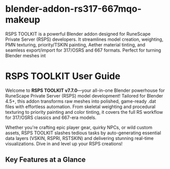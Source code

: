 # blender-addon-rs317-667mqo-makeup
RSPS TOOLKIT is a powerful Blender addon designed for RuneScape Private Server (RSPS) developers.
It streamlines model creation, weighting, PMN texturing, priority/TSKIN painting,
Aether material tinting, and seamless export/import for 317/OSRS and 667 formats. Perfect for turning Blender meshes int




<html>
<body>
<!--StartFragment--><h1 dir="auto">RSPS TOOLKIT User Guide</h1>
<p dir="auto" style="white-space: pre-wrap;">Welcome to <strong>RSPS TOOLKIT v7.7.0</strong>—your all-in-one Blender powerhouse for RuneScape Private Server (RSPS) model development! Tailored for Blender 4.5+, this addon transforms raw meshes into polished, game-ready .dat files with effortless automation. From skeletal weighting and procedural texturing to priority painting and color tinting, it covers the full RS workflow for 317/OSRS classics and 667-era models.</p>
<p dir="auto" style="white-space: pre-wrap;">Whether you're crafting epic player gear, quirky NPCs, or wild custom assets, RSPS TOOLKIT slashes tedious tasks by auto-generating essential data layers (VSKIN, RSPRI, RSTSKIN) and delivering stunning real-time visualizations. Dive in and level up your RSPS creations!</p>
<h2 dir="auto">Key Features at a Glance</h2>

<div><div><div></div></div><div dir="auto" style="mask-image: linear-gradient(to right, black 85%, transparent 100%); mask-composite: add;"><div style="height: 100%; width: 1px; left: 0px; flex-shrink: 0;"></div>
Feature | What It Does | Why You'll Love It
-- | -- | --
Model Weighter | VSKIN vertex weighting with body-part presets & mirroring | Quick skeletal setups—no more manual bone painting!
Priority Painter | RSPRI face priorities (0-255) for render depth | Perfect overlays for transparent effects like capes.
TSKIN Painter | RSTSKIN texture groups for multi-layer sorting | Seamless texture stacking with material-matched colors.
PMN Texturing | Procedural UVs with PMN projections & looping animations | Auto-sync UVs to textures; supports cylindrical/spherical modes.
Aether Materials | RGB/HSV tinting, UV-sampling, & alpha control | Dynamic recolors + randomization for endless variations.
Exporter | .dat exports with auto-type detection & drop variants | One-click normal + _drop.dat files for inventory bliss.
Importers | 317/OSRS & 667 .dat loading with full reconstruction | Brings legacy models to life, textures included (via texture_dump).
Visualizations | Overlays for weights, priorities, TSKINs, & UV arrows | Real-time feedback—see changes as you tweak.
RS-Style Render | Cel-shaded viewport setup | Preview your models in authentic RuneScape vibes.

<div style="height: 100%; width: 1px; right: 0px; flex-shrink: 0;"></div></div></div>
<p dir="auto" style="white-space: pre-wrap;">The toolkit lives in the 3D Viewport's N-Panel under the <strong>RSPS ADDON</strong> tab. Pro tip: Drop your textures into a <span>texture_dump</span> folder next to your .blend file (or addon dir) for instant loading—name 'em like <span>PMN_1.png</span> for PMN magic.</p>
<h2 dir="auto">System Specs</h2>
<ul dir="auto">
<li><strong>Blender</strong>: 4.5.0+ (battle-tested on 4.5.2).</li>
<li><strong>OS</strong>: Windows (optimized), macOS/Linux (solid support).</li>
<li><strong>Hardware</strong>: Any decent GPU for silky overlays (NVIDIA/AMD shine here).</li>
<li><strong>Dependencies</strong>: Zero—pure Blender builtins (bmesh, gpu, mathutils).</li>
</ul>
<h2 dir="auto">Installation: Get Up &amp; Running in Minutes</h2>
<ol dir="auto">
<li><strong>Grab the Goods</strong>:
<ul dir="auto">
<li>Unzip the download or snag the folder with all .py files (<span>__init__.py</span>, <span>dat_exporter.py</span>, <span>weighter.py</span>, etc.).</li>
</ul>
</li>
<li><strong>Hunt Down Addons Folder</strong>:
<ul dir="auto">
<li><strong>Windows</strong>: <span>C:\Users\[YourUsername]\AppData\Roaming\Blender Foundation\Blender\4.5\scripts\addons</span></li>
<li><strong>macOS</strong>: <span>~/Library/Application Support/Blender/4.5/scripts/addons</span></li>
<li><strong>Linux</strong>: <span>~/.config/blender/4.5/scripts/addons</span></li>
<li><em>Swap <span>4.5</span> for your Blender version.</em></li>
</ul>
</li>
<li><strong>Drop It In</strong>:
<ul dir="auto">
<li>Paste the full folder (e.g., <span>rsps_toolkit</span>) into <span>addons</span>. Keep files nested—no flattening!</li>
</ul>
</li>
<li><strong>Activate</strong>:
<ul dir="auto">
<li>Fire up Blender 4.5+.</li>
<li>Hit <strong>Edit &gt; Preferences &gt; Add-ons</strong>.</li>
<li>Search "RSPS TOOLKIT" and tick the box.</li>
<li>Restart if Blender acts shy.</li>
</ul>
</li>
<li><strong>Test Drive</strong>:
<ul dir="auto">
<li>New scene &gt; 3D Viewport &gt; <span>N</span> key for sidebar.</li>
<li>Spot <strong>RSPS ADDON</strong>? You're golden! 🎉</li>
</ul>
</li>
</ol>
<p dir="auto" style="white-space: pre-wrap;"><strong>Trouble Shooting?</strong></p>
<ul dir="auto">
<li>Addon ghosting? Double-check Blender version (Help &gt; About). Fresh reinstall FTW.</li>
<li>Console gremlins? Window &gt; Toggle System Console (Windows) for debug deets.</li>
<li>Textures AWOL? Brew a <span>texture_dump</span> folder by your .blend, toss in PNGs/JPGs (e.g., <span>PMN_1.png</span>).</li>
</ul>
<h2 dir="auto">Workflow: From Sketch to Server-Ready</h2>
<ol dir="auto">
<li><strong>Import Base</strong> (Opt.): File &gt; Import &gt; Pick 317/OSRS or 667 Model to suck in a .dat.</li>
<li><strong>Weight It Up</strong>: Tab to Edit Mode, lasso vertices, slap on Weighter presets.</li>
<li><strong>Texture &amp; Tag</strong>: Layer PMN textures, paint priorities/TSKINs on faces.</li>
<li><strong>Color Pop</strong>: Aether panel for tints, alphas, and that fresh glow.</li>
<li><strong>Ship Out</strong>: Object Mode &gt; Set export dir &gt; Smash Export DAT.</li>
<li><strong>Eyeball It</strong>: Crank visualizations for instant vibes-checks.</li>
</ol>
<p dir="auto" style="white-space: pre-wrap;">Ready to roll? Let's break it down section by section.</p>
<h2 dir="auto">1. Model Weighter: Bone Up Your Rigs</h2>
<p dir="auto" style="white-space: pre-wrap;"><strong>Why?</strong> Slaps VSKIN weights (layers 1-3) on vertices for buttery RS animations. Stored as vertex groups (Blender 0-1, exports 0-100).</p>
<p dir="auto" style="white-space: pre-wrap;"><strong>Step-by-Step</strong>:</p>
<ul dir="auto">
<li>Grab a mesh &gt; Tab to <strong>Edit Mode</strong>.</li>
<li><strong>RSPS ADDON &gt; Epic Model Weighter</strong>:
<ul dir="auto">
<li><strong>Layer Up</strong>: "Create V1/V2/V3" for VSKIN groups.</li>
<li><strong>Preset Power</strong>: Lasso verts (e.g., noggin), hit buttons like "Skull" (1.000 weight).
<ul dir="auto">
<li><em>Hits</em>: Head/Neck, Torso/Arms, Gloves, Legs/Boots, Extras (Sword/Shield/Necklace).</li>
</ul>
</li>
<li><strong>DIY Dose</strong>: Dial "Custom Weight" (0-1) &gt; "Assign Custom".</li>
</ul>
</li>
<li><strong>Full Monty Mirror</strong>: Select half-model (+X) &gt; "Create &amp; Apply Mirror" (<em>Destructive—save a copy!</em>).</li>
<li><strong>Peek Mode</strong>: "Show Weight Values" overlays digits; flip layers via slider.</li>
</ul>
<p dir="auto" style="white-space: pre-wrap;"><strong>Pro Moves</strong>:</p>
<ul dir="auto">
<li>Auto-splits totals &gt;1 across layers (e.g., 1.5 = 1.0 V1 + 0.5 V2).</li>
<li>Half-model first, mirror second—exporter sniffs types (e.g., HEAD via {1,2,3} weights).</li>
</ul>
<h2 dir="auto">2. Priority Painter: Depth Masterclass</h2>
<p dir="auto" style="white-space: pre-wrap;"><strong>Why?</strong> Vertex-color RSPRI (0-255) for face draw order—high values front-and-center.</p>
<p dir="auto" style="white-space: pre-wrap;"><strong>Step-by-Step</strong>:</p>
<ul dir="auto">
<li>Mesh select &gt; <strong>Edit Mode</strong>.</li>
<li><strong>RSPS ADDON &gt; Priority Painter</strong>:
<ul dir="auto">
<li>Crank "Priority Value" (default 10).</li>
<li>Face-select &gt; "Apply to Selected Faces" (spawns RSPRI layer).</li>
</ul>
</li>
<li><strong>Viz It</strong>: "Priority Intensity" (0-1) for hue-shifted overlays (<em>Tweak <span>materials.py</span> for custom palettes</em>).
<ul dir="auto">
<li>Low-to-high sort; labels pop on centers.</li>
</ul>
</li>
</ul>
<p dir="auto" style="white-space: pre-wrap;"><strong>Pro Moves</strong>:</p>
<ul dir="auto">
<li>Ideal for see-throughs (e.g., capes at 200+).</li>
<li>"Test Material Loading" for color sanity-check.</li>
</ul>
<h2 dir="auto">3. TSKIN Painter: Texture Tango</h2>
<p dir="auto" style="white-space: pre-wrap;"><strong>Why?</strong> RSTSKIN groups (0-255) sort multi-tex layers like a boss.</p>
<p dir="auto" style="white-space: pre-wrap;"><strong>Step-by-Step</strong>:</p>
<ul dir="auto">
<li>Echo Priorities: Mesh &gt; Edit &gt; <strong>TSKIN Painter</strong>.
<ul dir="auto">
<li>Set "TSKIN Group".</li>
<li>Faces &gt; "Apply to Selected Faces" (RSTSKIN layer).</li>
</ul>
</li>
<li><strong>Viz It</strong>: "TSKIN Intensity" for material-tinted glows.</li>
</ul>
<p dir="auto" style="white-space: pre-wrap;"><strong>Pro Moves</strong>:</p>
<ul dir="auto">
<li>0=base, 1=overlay—exporter packs 'em if present.</li>
<li>Same debug button for color vibes.</li>
</ul>
<h2 dir="auto">4. PMN Texturing: UV Wizardry Unleashed</h2>
<p dir="auto" style="white-space: pre-wrap;"><strong>Why?</strong> Crafts RS-procedural textures via PMN (Projection/Mapping/Normal) with auto-UVs and timeline loops.</p>
<p dir="auto" style="white-space: pre-wrap;"><strong>Step-by-Step</strong>:</p>
<ul dir="auto">
<li>Mesh &gt; <strong>Edit Mode</strong> &gt; <strong>PMN Texturing</strong>:
<ul dir="auto">
<li><strong>Pick Pic</strong>: Dropdown from <span>texture_dump</span> (e.g., PMN_*.png).</li>
<li><strong>Slap It On</strong>: Faces &gt; "Apply Texture &amp; Create UVs" (solo) or "Multi Texturing" (per-mat).
<ul dir="auto">
<li>Nodes go REPEAT—boom, materials minted.</li>
</ul>
</li>
<li><strong>Tweak Time</strong>:
<ul dir="auto">
<li>"Start Auto Sync" for live PMN updates on UV fiddles.</li>
<li>Edit Mode &gt; "Manual Sync (Current Selection)".</li>
<li><strong>Transforms</strong>: Offset/Scale U/V &gt; "Capture Current".</li>
<li><strong>Animate</strong>: "↕ Animate Vertically" for driver-fueled loops; "Stop" to halt.</li>
</ul>
</li>
</ul>
</li>
<li><strong>Viz It</strong>: "Show PMN Visualization" arrows trace UV flow.</li>
</ul>
<p dir="auto" style="white-space: pre-wrap;"><strong>Pro Moves</strong>:</p>
<ul dir="auto">
<li>PMN vectors per-mat; 667 importer handles fancy projections (cyl/sphere).</li>
<li><span>texture_dump</span>: PMN_1.png = ID 1—easy peasy.</li>
</ul>
<h2 dir="auto">5. Aether Materials: Hue &amp; Cry</h2>
<p dir="auto" style="white-space: pre-wrap;"><strong>Why?</strong> RGB/HSV recolors, texture-sampling, &amp; alpha finesse for vibrant variants.</p>
<p dir="auto" style="white-space: pre-wrap;"><strong>Step-by-Step</strong>:</p>
<ul dir="auto">
<li>Multi-mesh OK &gt; <strong>Aether Color Tint</strong>:
<ul dir="auto">
<li><strong>UV Magic</strong>: "Select Texture" samples colors to new mats.</li>
<li><strong>Preset Party</strong>: Buttons for "Red"/"Blue" etc. (<em>Hack <span>aether_materials.py</span> PRESETS</em>).</li>
<li><strong>Sliders</strong>: R/G/B or H/S/V—hits all selected.
<ul dir="auto">
<li>"Apply Original" / "Reset" for backups.</li>
<li>"Randomize (Varied)" = chaos mode.</li>
</ul>
</li>
<li><strong>Alpha Flex</strong>: Edit Mode &gt; Faces &gt; "Enable Alpha" (BLEND mode).
<ul dir="auto">
<li>Dial "Alpha Value" (0-1) on targets.</li>
</ul>
</li>
</ul>
</li>
</ul>
<p dir="auto" style="white-space: pre-wrap;"><strong>Pro Moves</strong>:</p>
<ul dir="auto">
<li>Saves originals in obj props—undo-proof.</li>
<li>Dye-job heaven for capes/gear.</li>
</ul>
<h2 dir="auto">6. Exporter &amp; Importer: In/Out Bound</h2>
<p dir="auto" style="white-space: pre-wrap;"><strong>Why?</strong> Frictionless .dat I/O with drop smarts.</p>
<p dir="auto" style="white-space: pre-wrap;"><strong>Step-by-Step</strong>:</p>
<ul dir="auto">
<li><strong>Export</strong> (<strong>Model Exporter</strong>, Object Mode):
<ul dir="auto">
<li>"Output Directory" set.</li>
<li>Meshes selected.</li>
<li><strong>Picks</strong>:
<ul dir="auto">
<li>"DAT (Weight-Based)": VSKIN-sniff (BODY? HEAD?), spits normal + _drop.dat.</li>
<li>"DAT (Custom Color)": RSPRI/TSKIN/VSKIN feast; drop auto.</li>
</ul>
</li>
<li>Export—<span>ModelName.dat</span> &amp; <span>_drop.dat</span> done.</li>
</ul>
</li>
<li><strong>Import</strong> (File &gt; Import):
<ul dir="auto">
<li>"317/OSRS": Basics (UVs/weights).</li>
<li>"667": Full monty (complex tex/PMN).</li>
<li><span>texture_dump</span> required; layers auto-spawn.</li>
</ul>
</li>
</ul>
<p dir="auto" style="white-space: pre-wrap;"><strong>Pro Moves</strong>:</p>
<ul dir="auto">
<li>Drops twist/translate (SWORD: 90° spin).</li>
<li>Detect: Weights like {1,2,3}=HEAD.</li>
<li>"Make Render RS Style": Cel-shade viewport.</li>
</ul>
<h2 dir="auto">Power User Hacks</h2>
<ul dir="auto">
<li><strong>Perf Boost</strong>: High-poly? Kill overlays.</li>
<li><strong>Keymaps</strong>: Stock none—bless 'em in Preferences &gt; Keymap.</li>
<li><strong>Code Tweaks</strong>: .py paradise (e.g., weighter.py presets).</li>
<li><strong>Debug</strong>: Console dive for oopsies. Ping Discord @dimension5879 for fixes.</li>
<li><strong>Changelog</strong>: Importer split in v7.7—peek bl_info.</li>
</ul>
<h2 dir="auto">Shoutouts</h2>
<ul dir="auto">
<li><strong>Creator</strong>: Epic AI Game Dev (Gemini-boosted).</li>
<li><strong>License</strong>: MIT—RSPS-free, share with cred.</li>
<li><strong>Nods</strong>: RS modders for format lore.</li>
</ul>
<p dir="auto" style="white-space: pre-wrap;">Forge on, scaper! Questions? Hit the Discord. 🚀</p><!--EndFragment-->
</body>
</html>
